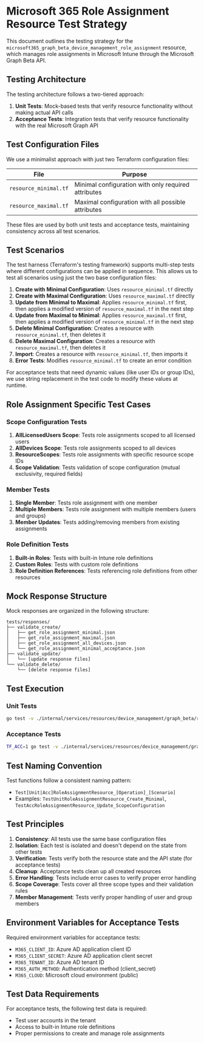 # Microsoft 365 Role Assignment Resource Test Strategy

This document outlines the testing strategy for the `microsoft365_graph_beta_device_management_role_assignment` resource, which manages role assignments in Microsoft Intune through the Microsoft Graph Beta API.

## Testing Architecture

The testing architecture follows a two-tiered approach:

1. **Unit Tests**: Mock-based tests that verify resource functionality without making actual API calls
2. **Acceptance Tests**: Integration tests that verify resource functionality with the real Microsoft Graph API

## Test Configuration Files

We use a minimalist approach with just two Terraform configuration files:

| File | Purpose |
|------|---------|
| `resource_minimal.tf` | Minimal configuration with only required attributes |
| `resource_maximal.tf` | Maximal configuration with all possible attributes |

These files are used by both unit tests and acceptance tests, maintaining consistency across all test scenarios.

## Test Scenarios

The test harness (Terraform's testing framework) supports multi-step tests where different configurations can be applied in sequence. This allows us to test all scenarios using just the two base configuration files:

1. **Create with Minimal Configuration**: Uses `resource_minimal.tf` directly
2. **Create with Maximal Configuration**: Uses `resource_maximal.tf` directly
3. **Update from Minimal to Maximal**: Applies `resource_minimal.tf` first, then applies a modified version of `resource_maximal.tf` in the next step
4. **Update from Maximal to Minimal**: Applies `resource_maximal.tf` first, then applies a modified version of `resource_minimal.tf` in the next step
5. **Delete Minimal Configuration**: Creates a resource with `resource_minimal.tf`, then deletes it
6. **Delete Maximal Configuration**: Creates a resource with `resource_maximal.tf`, then deletes it
7. **Import**: Creates a resource with `resource_minimal.tf`, then imports it
8. **Error Tests**: Modifies `resource_minimal.tf` to create an error condition

For acceptance tests that need dynamic values (like user IDs or group IDs), we use string replacement in the test code to modify these values at runtime.

## Role Assignment Specific Test Cases

### Scope Configuration Tests

1. **AllLicensedUsers Scope**: Tests role assignments scoped to all licensed users
2. **AllDevices Scope**: Tests role assignments scoped to all devices
3. **ResourceScopes**: Tests role assignments with specific resource scope IDs
4. **Scope Validation**: Tests validation of scope configuration (mutual exclusivity, required fields)

### Member Tests

1. **Single Member**: Tests role assignment with one member
2. **Multiple Members**: Tests role assignment with multiple members (users and groups)
3. **Member Updates**: Tests adding/removing members from existing assignments

### Role Definition Tests

1. **Built-in Roles**: Tests with built-in Intune role definitions
2. **Custom Roles**: Tests with custom role definitions
3. **Role Definition References**: Tests referencing role definitions from other resources

## Mock Response Structure

Mock responses are organized in the following structure:

```
tests/responses/
├── validate_create/
│   ├── get_role_assignment_minimal.json
│   ├── get_role_assignment_maximal.json
│   ├── get_role_assignment_all_devices.json
│   └── get_role_assignment_minimal_acceptance.json
├── validate_update/
│   └── [update response files]
└── validate_delete/
    └── [delete response files]
```

## Test Execution

### Unit Tests
```bash
go test -v ./internal/services/resources/device_management/graph_beta/role_assignment/
```

### Acceptance Tests
```bash
TF_ACC=1 go test -v ./internal/services/resources/device_management/graph_beta/role_assignment/
```

## Test Naming Convention

Test functions follow a consistent naming pattern:
- `Test[Unit|Acc]RoleAssignmentResource_[Operation]_[Scenario]`
- Examples: `TestUnitRoleAssignmentResource_Create_Minimal`, `TestAccRoleAssignmentResource_Update_ScopeConfiguration`

## Test Principles

1. **Consistency**: All tests use the same base configuration files
2. **Isolation**: Each test is isolated and doesn't depend on the state from other tests
3. **Verification**: Tests verify both the resource state and the API state (for acceptance tests)
4. **Cleanup**: Acceptance tests clean up all created resources
5. **Error Handling**: Tests include error cases to verify proper error handling
6. **Scope Coverage**: Tests cover all three scope types and their validation rules
7. **Member Management**: Tests verify proper handling of user and group members

## Environment Variables for Acceptance Tests

Required environment variables for acceptance tests:
- `M365_CLIENT_ID`: Azure AD application client ID
- `M365_CLIENT_SECRET`: Azure AD application client secret
- `M365_TENANT_ID`: Azure AD tenant ID
- `M365_AUTH_METHOD`: Authentication method (client_secret)
- `M365_CLOUD`: Microsoft cloud environment (public)

## Test Data Requirements

For acceptance tests, the following test data is required:
- Test user accounts in the tenant
- Access to built-in Intune role definitions
- Proper permissions to create and manage role assignments